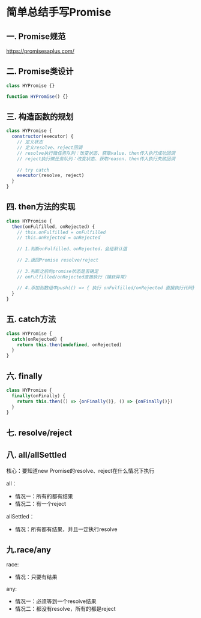 # 简单总结手写Promise

## 一. Promise规范

https://promisesaplus.com/



## 二. Promise类设计

```js
class HYPromise {}
```

```js
function HYPromise() {}
```



## 三. 构造函数的规划

```js
class HYPromise {
  constructor(executor) {
   	// 定义状态
    // 定义resolve、reject回调
    // resolve执行微任务队列：改变状态、获取value、then传入执行成功回调
    // reject执行微任务队列：改变状态、获取reason、then传入执行失败回调
    
    // try catch
    executor(resolve, reject)
  }
}
```



## 四. then方法的实现

```js
class HYPromise {
  then(onFulfilled, onRejected) {
    // this.onFulfilled = onFulfilled
    // this.onRejected = onRejected
    
    // 1.判断onFulfilled、onRejected，会给默认值
    
    // 2.返回Promise resolve/reject
    
    // 3.判断之前的promise状态是否确定
    // onFulfilled/onRejected直接执行（捕获异常）
    
    // 4.添加到数组中push(() => { 执行 onFulfilled/onRejected 直接执行代码})  --拿结果，构造函数拿不到
  }
}
```



## 五. catch方法

```js
class HYPromise {
  catch(onRejected) {
    return this.then(undefined, onRejected)
  }
}
```



## 六. finally

```js
class HYPromise {
  finally(onFinally) {
    return this.then(() => {onFinally()}, () => {onFinally()})
  }
}
```



## 七. resolve/reject



## 八. all/allSettled

核心：要知道new Promise的resolve、reject在什么情况下执行

all：

* 情况一：所有的都有结果
* 情况二：有一个reject

allSettled：

* 情况：所有都有结果，并且一定执行resolve



## 九.race/any

race:

* 情况：只要有结果

any:

* 情况一：必须等到一个resolve结果
* 情况二：都没有resolve，所有的都是reject
